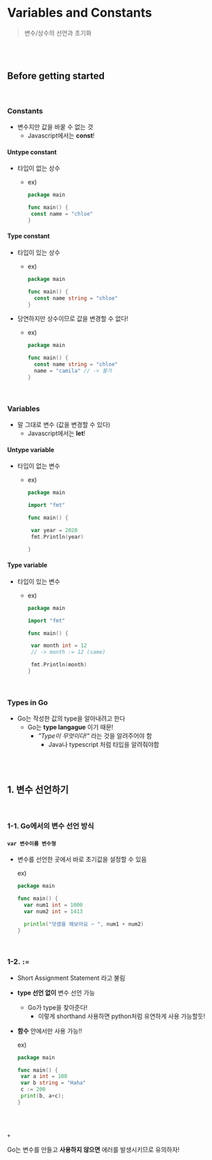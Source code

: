 # Variables and Constants

> 변수/상수의 선언과 초기화

<br>

<br>

## Before getting started

<br>

### Constants

- 변수지만 값을 바꿀 수 없는 것
  - Javascript에서는 **const**!

#### Untype constant

- 타입이 없는 상수

  - ex)

    ```go
    package main
    
    func main() {
     const name = "chloe"
    }
    ```

#### Type constant

- 타입이 있는 상수

  - ex)

    ```go
    package main
    
    func main() {
      const name string = "chloe"
    }
    ```

- 당연하지만 상수이므로 값을 변경할 수 없다!

  - ex)

    ```go
    package main
    
    func main() {
      const name string = "chloe"
      name = "camila" // -> 불가
    }
    ```

<br>

### Variables

- 말 그대로 변수 (값을 변경할 수 있다)
  - Javascript에서는 **let**!

#### Untype variable

- 타입이 없는 변수

  - ex)

    ```go
    package main
    
    import "fmt"
    
    func main() {
    
     var year = 2020
     fmt.Println(year)
    
    }
    ```

#### Type variable

- 타입이 있는 변수

  - ex)

    ```go
    package main
    
    import "fmt"
    
    func main() {
    
     var month int = 12
     // -> month := 12 (same)
    
     fmt.Println(month)
    }
    ```

<br>

### Types in Go

- Go는 작성한 값의 type을 알아내려고 한다
  - Go는 **type langague** 이기 때문!
    - *"Type이 무엇이다!"* 라는 것을 알려주어야 함
      - Java나 typescript 처럼 타입을 알려줘야함

<br>

<br>

## 1. 변수 선언하기

<br>

### 1-1. Go에서의 변수 선언 방식

#### `var 변수이름 변수형`

- 변수를 선언한 곳에서 바로 초기값을 설정할 수 있음

  ex)

  ```go
  package main
  
  func main() {
    var num1 int = 1000
    var num2 int = 1413
  
    println("덧셈을 해보아요 ~ ", num1 + num2)
  }
  ```

<br>

### 1-2. `:=`

- Short Assignment Statement 라고 불림

- **type 선언 없이** 변수 선언 가능

  - Go가 type을 찾아준다!
    - 이렇게 shorthand 사용하면 python처럼 유연하게 사용 가능할듯!

- **함수** 안에서만 사용 가능!!

  ex)

  ```go
  package main
  
  func main() {
   var a int = 100
   var b string = "Haha"
   c := 200
   print(b, a+c);
  }
  ```

<br>

<br>`+`

Go는 변수를 만들고 **사용하지 않으면** 에러를 발생시키므로 유의하자!
